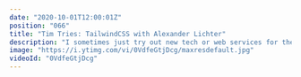 ```yaml
---
date: "2020-10-01T12:00:01Z"
position: "066"
title: "Tim Tries: TailwindCSS with Alexander Lichter"
description: "I sometimes just try out new tech or web services for the first time and give my feedback as I go. This is the #timtries Series. In this video I look at #tailwindcss. Alexander Lichter is an expert at tailwindcss and he tried to convince me it's awesome. Did he succeed?\n\nConclusion: check the video and see my excitement...\nDisclaimer: this content is not sponsored and my opinions are honest and real time.\n\nWhy tailwind and classes in the dom: https://adamwathan.me/css-utility-classes-and-separation-of-concerns/\n\nFollow Alexander here:\nWebsite: https://blog.lichter.io\nTwitter: https://twitter.com/TheAlexLichter\n\nFollow me here:\nWebsite: https://timbenniks.dev/\nTwitter: https://twitter.com/timbenniks\nGithub: https://github.com/timbenniks"
image: "https://i.ytimg.com/vi/0VdfeGtjDcg/maxresdefault.jpg"
videoId: "0VdfeGtjDcg"
---
```



